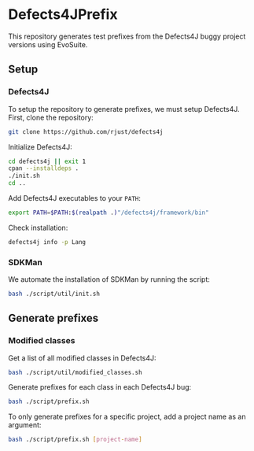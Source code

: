 # Defects4JPrefix

This repository generates test prefixes from the Defects4J buggy project versions using EvoSuite.

## Setup

### Defects4J

To setup the repository to generate prefixes, we must setup Defects4J. First, clone the repository:

```bash
git clone https://github.com/rjust/defects4j
```

Initialize Defects4J:

```bash
cd defects4j || exit 1
cpan --installdeps .
./init.sh
cd ..
```

Add Defects4J executables to your `PATH`:

```bash
export PATH=$PATH:$(realpath .)"/defects4j/framework/bin"
```

Check installation:
```bash
defects4j info -p Lang
```

### SDKMan

We automate the installation of SDKMan by running the script:

```bash
bash ./script/util/init.sh
```

## Generate prefixes

### Modified classes

Get a list of all modified classes in Defects4J:

```bash
bash ./script/util/modified_classes.sh
```

Generate prefixes for each class in each Defects4J bug:

```bash
bash ./script/prefix.sh
```

To only generate prefixes for a specific project, add a project name as an argument:

```bash
bash ./script/prefix.sh [project-name]
```